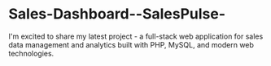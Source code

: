 # Sales-Dashboard--SalesPulse-
I'm excited to share my latest project - a full-stack web application for sales data management and analytics built with PHP, MySQL, and modern web technologies.
